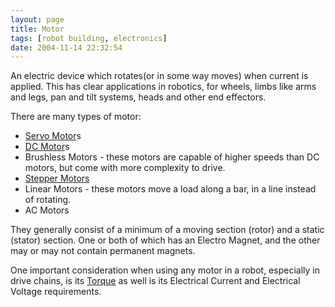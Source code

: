 ```yaml
---
layout: page
title: Motor
tags: [robot building, electronics]
date: 2004-11-14 22:32:54
---
```

An electric device which rotates(or in some way moves) when current is applied. This has clear applications in robotics, for wheels, limbs like arms and legs, pan and tilt systems, heads and other end effectors.

There are many types of motor:

- [Servo Motor](/wiki/servo_motor.html "A motor with built in positioning control - easily interfaced with digital systems")s
- [DC Motor](/wiki/dc_motor.html "DC Motor")s
- Brushless Motors - these motors are capable of higher speeds than DC motors, but come with more complexity to drive.
- [Stepper Motors](/wiki/stepper_motors.html "Stepper Motors")
- Linear Motors - these motors move a load along a bar, in a line instead of rotating.
- AC Motors

They generally consist of a minimum of a moving section (rotor) and a static (stator) section. One or both of which has an Electro Magnet, and the other may or may not contain permanent magnets.

One important consideration when using any motor in a robot, especially in drive chains, is its [Torque](/wiki/torque.html "Torque") as well is its Electrical Current and Electrical Voltage requirements.
